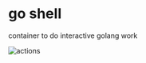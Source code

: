 # go shell

container to do interactive golang work

![actions](https://github.com/dellelce/goshell/actions/workflows/build.yml/badge.svg)
